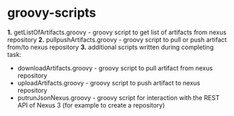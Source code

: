 # groovy-scripts
**1.** getListOfArtifacts.groovy - groovy script to get list of artifacts from nexus repository
**2.** pullpushArtifacts.groovy - groovy script to pull or push artifact from/to nexus repository
**3.** additional scripts written during completing task:
  * downloadArtifacts.groovy - groovy script to pull artifact from nexus repository
  * uploadArtifacts.groovy - groovy script to push artifact to nexus repository
  * putrunJsonNexus.groovy - groovy script for interaction with the REST API of Nexus 3 (for example to create a repository)
